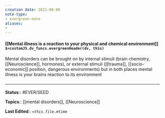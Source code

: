```yaml
---
creation date: 2021-08-08
note-type: 
- evergreen-note
aliases:
- 
---
```


#### [[Mental illness is a reaction to your physical and chemical environment]] `$=customJS.dv_funcs.evergreenHeader(dv, this)`

Mental disorders can be brought on by internal stimuli (brain chemistry, [[Neuroscience]], hormones), or external stimuli ([[trauma]], [[socio-economic]] position, dangerous environments) but in both places mental illness is your brains reaction to its environment

### <hr class="footnote"/>

**Status**:: #EVER/SEED

**Topics**::  [[mental disorders]], [[Neuroscience]]
	
**Last Edited**:: *`=this.file.mtime`*
